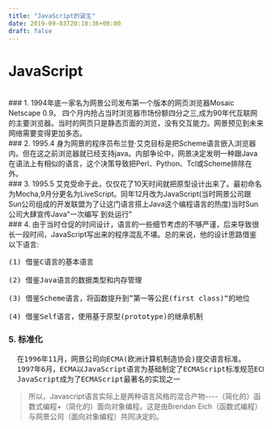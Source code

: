 ```yaml
---
title: "JavaScript的诞生"
date: 2019-09-03T20:10:36+08:00
draft: false
---
```

# JavaScript

<br>
### 1. 1994年底一家名为网景公司发布第一个版本的网页浏览器Mosaic Netscape 0.9。 四个月内抢占当时浏览器市场份额四分之三,成为90年代互联网的主要浏览器。当时的网页只是静态页面的浏览，没有交互能力。网景预见到未来网络需要变得更加多态。
<br>
### 2. 1995.4 身为网景的程序员布兰登·艾克目标是把Scheme语言嵌入浏览器内。但在这之前浏览器就已经支持java。内部争论中，网景决定发明一种跟Java在语法上有相似的语言，这个决策导致把Perl、Python、Tcl或Scheme排除在外。
<br>
### 3. 1995.5 艾克受命于此，仅仅花了10天时间就把原型设计出来了。最初命名为Mocha,9月分更名为LiveScript。同年12月改为JavaScript(当时网景公司跟Sun公司组成的开发联盟为了让这门语言搭上Java这个编程语言的热度)当时Sun公司大肆宣传Java"一次编写 到处运行"
<br>
### 4. 由于当时仓促的时间设计，语言的一些细节考虑的不够严谨，后来导致很长一段时间，JavaScript写出来的程序混乱不堪。总的来说，他的设计思路借鉴以下语言:

<pre>
(1) 借鉴C语言的基本语言

(2) 借鉴Java语言的数据类型和内存管理

(3) 借鉴Scheme语言，将函数提升到”第一等公民(first class)“的地位

(4) 借鉴Self语言，使用基于原型(prototype)的继承机制
</pre>

### 5. 标准化 
<pre>
  在1996年11月，网景公司向ECMA(欧洲计算机制造协会)提交语言标准。
  1997年6月，ECMA以JavaScript语言为基础制定了ECMAScript标准规范ECMA-262。
  JavaScript成为了ECMAScript最著名的实现之一
</pre>

> 所以，Javascript语言实际上是两种语言风格的混合产物----（简化的）函数式编程+（简化的）面向对象编程。这是由Brendan Eich（函数式编程）与网景公司（面向对象编程）共同决定的。


